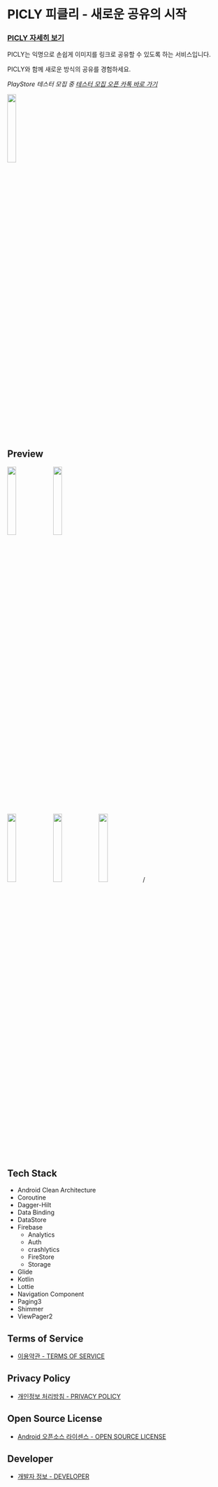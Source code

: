 # **PICLY 피클리 - 새로운 공유의 시작**

### [PICLY 자세히 보기](https://jdeoks.notion.site/PICLY-97084d79dfe649918ba5179298f158f9)

PICLY는 익명으로 손쉽게 이미지를 링크로 공유할 수 있도록 하는 서비스입니다.

PICLY와 함께 새로운 방식의 공유를 경험하세요.


*PlayStore 테스터 모집 중*
*[테스터 모집 오픈 카톡 바로 가기](https://open.kakao.com/o/sKCmtbjg)*

<img src = "https://github.com/AlmostFullStack/PICLY-Android/assets/65584699/84d2c8ad-0383-493d-b104-5a4c890bf791" width="20%"> 

## Preview

<p align="">
<img src = "https://github.com/AlmostFullStack/PICLY-Android/assets/65584699/914e1c6f-c2f8-4f71-9c7d-e4ffae4eeee6" width="20%"> <img src = "https://github.com/AlmostFullStack/PICLY-Android/assets/65584699/89eebeb1-eceb-4c83-bcfd-53d6990206f6" width="20%">
</p>
<p align="">
<img src = "https://github.com/AlmostFullStack/PICLY-Android/assets/65584699/0e9d3853-73e4-4ce4-917d-09145114259e" width="20%"> <img src = "https://github.com/AlmostFullStack/PICLY-Android/assets/65584699/7b91c5ee-e79c-410e-864c-3499f57355f4" width="20%">
<img src = "https://github.com/AlmostFullStack/PICLY-Android/assets/65584699/96a7567f-fdd3-40aa-8f8f-c6c72f6b8288" width="20%">/ 
</p>

                                                                                  
                                                                                  
                                                                                  
## Tech Stack
- Android Clean Architecture
- Coroutine
- Dagger-Hilt
- Data Binding
- DataStore
- Firebase
  - Analytics
  - Auth
  - crashlytics
  - FireStore
  - Storage
- Glide
- Kotlin
- Lottie
- Navigation Component
- Paging3
- Shimmer
- ViewPager2

## Terms of Service
- [이용약관 - TERMS OF SERVICE](https://jdeoks.notion.site/5cc8688a9432444eaad7a8fdc4e4e38a)

## Privacy Policy
- [개인정보 처리방침 - PRIVACY POLICY](https://jdeoks.notion.site/bace573d0a294bdeae4a92464448bcac)

## Open Source License
- [Android 오픈소스 라이센스 - OPEN SOURCE LICENSE](https://jdeoks.notion.site/Android-c196bf1e4bf649d79473061000ebd4cf)

## Developer
- [개발자 정보 - DEVELOPER](https://jdeoks.notion.site/a747b302e36f4c369496e7372768d685)



